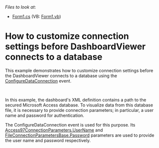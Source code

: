 <!-- default file list -->
*Files to look at*:

* [Form1.cs](./CS/Dashboard_ConfigureDataConnection/Form1.cs) (VB: [Form1.vb](./VB/Dashboard_ConfigureDataConnection/Form1.vb))
<!-- default file list end -->
# How to customize connection settings before DashboardViewer connects to a database


<p>This example demonstrates how to customize connection settings before the DashboardViewer connects to a database using the <a href="http://documentation.devexpress.com/#Dashboard/DevExpressDashboardWinDashboardViewer_ConfigureDataConnectiontopic"><u>ConfigureDataConnection</u></a> event.</p><br />
<p>In this example, the dashboard's XML definition contains a path to the secured Microsoft Access database. To visualize data from this database file, it is necessary to provide connection parameters; in particular, a user name and password for authentication.</p><p>The ConfigureDataConnection event is used for this purpose. Its <a href="http://documentation.devexpress.com/#CoreLibraries/DevExpressDataAccessConnectionParametersAccess97ConnectionParameters_UserNametopic"><u>Access97ConnectionParameters.UserName</u></a> and <a href="http://documentation.devexpress.com/#CoreLibraries/DevExpressDataAccessConnectionParametersFileConnectionParametersBase_Passwordtopic"><u>FileConnectionParametersBase.Password</u></a> parameters are used to provide the user name and password respectively.</p>

<br/>


